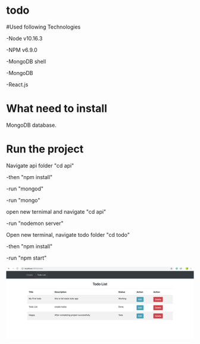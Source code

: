 # todo

#Used following Technologies

-Node v10.16.3

-NPM v6.9.0

-MongoDB shell 

-MongoDB 

-React.js 


# What need to install

MongoDB database.

# Run the project
Navigate api folder "cd api" 

-then "npm install"

-run "mongod"

-run "mongo"


open new ternimal and navigate "cd api"

-run "nodemon server"


Open new terminal, navigate todo folder "cd todo"

-then "npm install"

-run "npm start"


![Image description](https://github.com/RadhikaSonawane/todo/blob/master/Todo-Screenshot%20.png)

